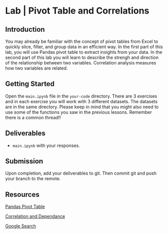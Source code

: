 



# Lab | Pivot Table and Correlations


## Introduction

You may already be familiar with the concept of pivot tables from Excel to quickly slice, filter, and group data in an efficient way.
In the first part of this lab, you will use Pandas pivot table to extract insights from your data. In the second part of this lab you will learn to describe the strengh and direction of the relationship between two variables. Correlation analysis measures how two variables are related.

## Getting Started

Open the `main.ipynb` file in the `your-code` directory. There are 3 exercises and in each exercise you will work with 3 different datasets. The datasets are in the same directory. Please keep in mind that you might also need to use some of the functions you saw in the previous lessons. Remember there is a common thread!! 

## Deliverables

- `main.ipynb` with your responses.

## Submission

Upon completion, add your deliverables to git. Then commit git and push your branch to the remote.

## Resources

[Pandas Pivot Table](https://pandas.pydata.org/pandas-docs/stable/generated/pandas.pivot_table.html)

[Correlation and Dependance](https://en.wikipedia.org/wiki/Correlation_and_dependence)

[Google Search](https://www.google.com/search?q=pandas+python)


